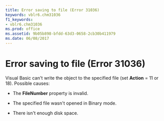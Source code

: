 ```yaml
---
title: Error saving to file (Error 31036)
keywords: vblr6.chm31036
f1_keywords:
- vblr6.chm31036
ms.prod: office
ms.assetid: 9b05b898-bfdd-63d3-0658-2cb30b411979
ms.date: 06/08/2017
---
```



# Error saving to file (Error 31036)

Visual Basic can't write the object to the specified file (set  **Action** = 11 or 18). Possible causes:



- The  **FileNumber** property is invalid.
    
- The specified file wasn't opened in Binary mode.
    
- There isn't enough disk space.
    


